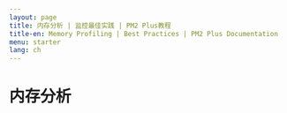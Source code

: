 ```yaml
---
layout: page
title: 内存分析 | 监控最佳实践 | PM2 Plus教程
title-en: Memory Profiling | Best Practices | PM2 Plus Documentation
menu: starter
lang: ch
---
```


# 内存分析